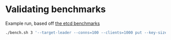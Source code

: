 # Validating benchmarks

Example run, based off [the etcd benchmarks](https://github.com/etcd-io/etcd/blob/master/Documentation/op-guide/performance.md#benchmarks)

```sh
./bench.sh 3 '--target-leader --conns=100 --clients=1000 put --key-size=8 --sequential-keys --total=100000 --val-size=256'
```
